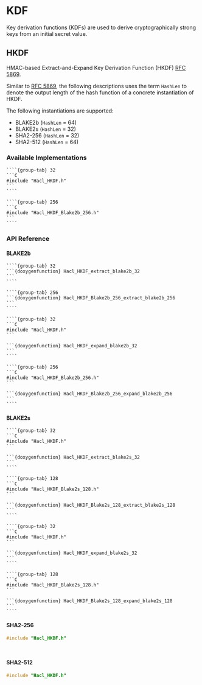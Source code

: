 # KDF

Key derivation functions (KDFs) are used to derive cryptographically strong keys from an initial secret value.

## HKDF

HMAC-based Extract-and-Expand Key Derivation Function (HKDF) [RFC 5869].

Similar to [RFC 5869], the following descriptions uses the term `HashLen` to denote the output length of the hash function of a concrete instantiation of HKDF.

The following instantiations are supported:

* BLAKE2b (`HashLen` = 64)
* BLAKE2s (`HashLen` = 32)
* SHA2-256 (`HashLen` = 32)
* SHA2-512 (`HashLen` = 64)

### Available Implementations

`````{tabs}
````{group-tab} 32
```C
#include "Hacl_HKDF.h"
```
````

````{group-tab} 256
```C
#include "Hacl_HKDF_Blake2b_256.h"
```
````
`````

### API Reference

#### BLAKE2b

`````{tabs}
````{group-tab} 32
```{doxygenfunction} Hacl_HKDF_extract_blake2b_32
```
````

````{group-tab} 256
```{doxygenfunction} Hacl_HKDF_Blake2b_256_extract_blake2b_256
```
````
`````

`````{tabs}
````{group-tab} 32
```C
#include "Hacl_HKDF.h"
```

```{doxygenfunction} Hacl_HKDF_expand_blake2b_32
```
````

````{group-tab} 256
```C
#include "Hacl_HKDF_Blake2b_256.h"
```

```{doxygenfunction} Hacl_HKDF_Blake2b_256_expand_blake2b_256
```
````
`````

#### BLAKE2s

`````{tabs}
````{group-tab} 32
```C
#include "Hacl_HKDF.h"
```

```{doxygenfunction} Hacl_HKDF_extract_blake2s_32
```
````

````{group-tab} 128
```C
#include "Hacl_HKDF_Blake2s_128.h"
```

```{doxygenfunction} Hacl_HKDF_Blake2s_128_extract_blake2s_128
```
````
`````

`````{tabs}
````{group-tab} 32
```C
#include "Hacl_HKDF.h"
```

```{doxygenfunction} Hacl_HKDF_expand_blake2s_32
```
````

````{group-tab} 128
```C
#include "Hacl_HKDF_Blake2s_128.h"
```

```{doxygenfunction} Hacl_HKDF_Blake2s_128_expand_blake2s_128
```
````
`````

#### SHA2-256

```C
#include "Hacl_HKDF.h"
```

```{doxygenfunction} Hacl_HKDF_extract_sha2_256
```

```{doxygenfunction} Hacl_HKDF_expand_sha2_256
```

#### SHA2-512

```C
#include "Hacl_HKDF.h"
```

```{doxygenfunction} Hacl_HKDF_extract_sha2_512
```

```{doxygenfunction} Hacl_HKDF_expand_sha2_512
```

[rfc 5869]: https://www.rfc-editor.org/rfc/rfc5869
